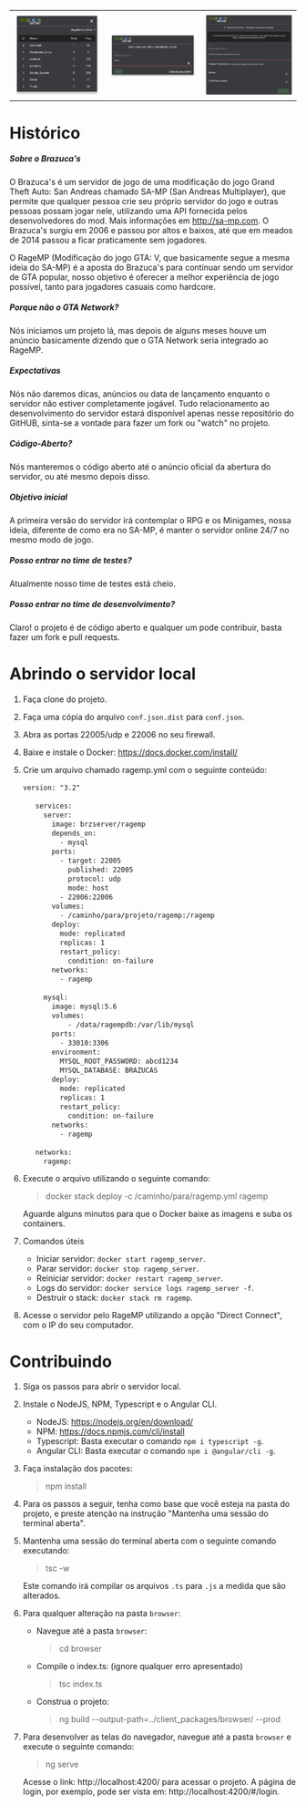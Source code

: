 <table>
    <td><img src="https://github.com/brazucas/ragemp/raw/master/demo/demo2.jpeg" width="300px"/></td>
    <td><img src="https://github.com/brazucas/ragemp/raw/master/demo/demo3.png" width="300px"/></td>
    <td><img src="https://github.com/brazucas/ragemp/raw/master/demo/demo4.png" width="300px"/></td>
</table>

# Histórico

##### Sobre o Brazuca's

O Brazuca's é um servidor de jogo de uma modificação do jogo Grand Theft Auto: San Andreas chamado SA-MP (San Andreas Multiplayer), que permite que qualquer pessoa crie seu próprio servidor do jogo e outras pessoas possam jogar nele, utilizando uma API fornecida pelos desenvolvedores do mod. Mais informações em http://sa-mp.com. O Brazuca's surgiu em 2006 e passou por altos e baixos, até que em meados de 2014 passou a ficar praticamente sem jogadores.

O RageMP (Modificação do jogo GTA: V, que basicamente segue a mesma ideia do SA-MP) é a aposta do Brazuca's para continuar sendo um servidor de GTA popular, nosso objetivo é oferecer a melhor experiência de jogo possível, tanto para jogadores casuais como hardcore.

##### Porque não o GTA Network?
Nós iniciamos um projeto lá, mas depois de alguns meses houve um anúncio basicamente dizendo que o GTA Network seria integrado ao RageMP.

##### Expectativas

Nós não daremos dicas, anúncios ou data de lançamento enquanto o servidor não estiver completamente jogável. Tudo relacionamento ao desenvolvimento do servidor estará disponível apenas nesse repositório do GitHUB, sinta-se a vontade para fazer um fork ou "watch" no projeto.

##### Código-Aberto?

Nós manteremos o código aberto até o anúncio oficial da abertura do servidor, ou até mesmo depois disso.

##### Objetivo inicial

A primeira versão do servidor irá contemplar o RPG e os Minigames, nossa ideia, diferente de como era no SA-MP, é manter o servidor online 24/7 no mesmo modo de jogo. 

##### Posso entrar no time de testes?
Atualmente nosso time de testes está cheio.

##### Posso entrar no time de desenvolvimento?

Claro! o projeto é de código aberto e qualquer um pode contribuir, basta fazer um fork e pull requests.

# Abrindo o servidor local

1. Faça clone do projeto.
2. Faça uma cópia do arquivo ```conf.json.dist``` para ```conf.json```.
3. Abra as portas 22005/udp e 22006 no seu firewall.
4. Baixe e instale o Docker: https://docs.docker.com/install/
5. Crie um arquivo chamado ragemp.yml com o seguinte conteúdo:
    ```
    version: "3.2"
       
       services:
         server:
           image: brzserver/ragemp
           depends_on:
             - mysql
           ports:
             - target: 22005
               published: 22005
               protocol: udp
               mode: host
             - 22006:22006
           volumes:
             - /caminho/para/projeto/ragemp:/ragemp
           deploy:
             mode: replicated
             replicas: 1
             restart_policy:
               condition: on-failure
           networks:
             - ragemp
       
         mysql:
           image: mysql:5.6
           volumes:
               - /data/ragempdb:/var/lib/mysql
           ports:
             - 33010:3306
           environment:
             MYSQL_ROOT_PASSWORD: abcd1234
             MYSQL_DATABASE: BRAZUCAS
           deploy:
             mode: replicated
             replicas: 1
             restart_policy:
               condition: on-failure
           networks:
             - ragemp
       
       networks:
         ragemp:
    ```

6. Execute o arquivo utilizando o seguinte comando:
    > docker stack deploy -c /caminho/para/ragemp.yml ragemp
    
     Aguarde alguns minutos para que o Docker baixe as imagens e suba os containers.
    
7. Comandos úteis
    - Iniciar servidor: ```docker start ragemp_server```.
    - Parar servidor: ```docker stop ragemp_server```.
    - Reiniciar servidor: ```docker restart ragemp_server```.
    - Logs do servidor: ```docker service logs ragemp_server -f```.
    - Destruir o stack: ```docker stack rm ragemp```.

8. Acesse o servidor pelo RageMP utilizando a opção "Direct Connect", com o IP do seu computador.

# Contribuindo

1. Siga os passos para abrir o servidor local.
2. Instale o NodeJS, NPM, Typescript e o Angular CLI.
     
     - NodeJS: https://nodejs.org/en/download/
     - NPM: https://docs.npmjs.com/cli/install
     - Typescript: Basta executar o comando ```npm i typescript -g```.
     - Angular CLI: Basta executar o comando ```npm i @angular/cli -g```.
3. Faça instalação dos pacotes:
    > npm install
    
4. Para os passos a seguir, tenha como base que você esteja na pasta do projeto, e preste atenção na instrução "Mantenha uma sessão do terminal aberta".
5. Mantenha uma sessão do terminal aberta com o seguinte comando executando:
    > tsc -w
    
    Este comando irá compilar os arquivos ```.ts``` para ```.js``` a medida que são alterados.
6. Para qualquer alteração na pasta ```browser```:
    - Navegue até a pasta ```browser```:
        > cd browser
    - Compile o index.ts: (ignore qualquer erro apresentado)
        > tsc index.ts
    - Construa o projeto:
        > ng build --output-path=../client_packages/browser/ --prod

7. Para desenvolver as telas do navegador, navegue até a pasta ```browser``` e execute o seguinte comando:
    > ng serve
    
    Acesse o link: http://localhost:4200/ para acessar o projeto. A página de login, por exemplo, pode ser vista em: http://localhost:4200/#/login. 
